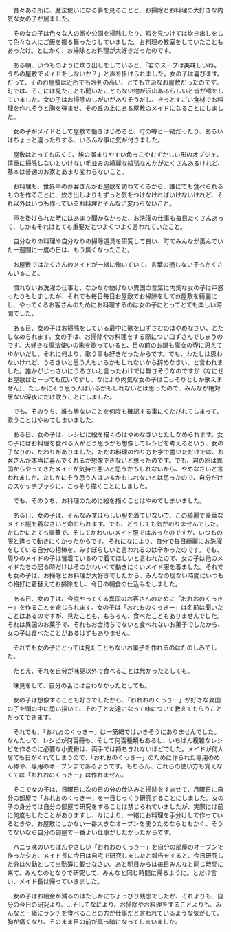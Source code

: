 　昔々ある所に、魔法使いになる夢を見ることと、お掃除とお料理の大好きな内気な女の子が居ました。

　その女の子は色々な人の家や公園を掃除したり、暇を見つけては炊き出しをして色々な人にご飯を振る舞ったりしていました。お料理の教室をしていたこともあったけ。とにかく、お掃除とお料理が大好きだったのです。

　ある朝、いつものように炊き出しをしていると、「君のスープは美味しいね。うちの屋敷でメイドをしないか？」と声を掛けられました。女の子は喜びます。だって、そのお屋敷は近所でも評判の高い、とても立派なお屋敷だったのです。町では、そこには見たことも聞いたこともない物が沢山あるらしいと皆が噂をしていました。女の子はお掃除のしがいがありそうだし、きっとすごい食材でお料理を作れそうと胸を弾ませ、その丘の上にある屋敷のメイドになることにしました。

　女の子がメイドとして屋敷で働きはじめると、町の噂と一緒だったり、あるいはちょっと違ったりする、いろんな事に気が付きました。

　屋敷はとっても広くて、埃の溜まりやすい角っこやむずかしい形のオブジェ、慎重に掃除しないといけない毛並みの綺麗な絨毯なんかがたくさんあるけれど、基本は普通のお家とあまり変わらないこと。

　お料理も、世界中のお客さんがお屋敷を訪ねてくるから、誰にでも食べられるものを作ることに、炊き出しよりもずっと気をつけなければいけないけれど、それ以外はいつも作っているお料理とそんなに変わらないこと。

　声を掛けられた時にはあまり聞かなかった、お洗濯の仕事も毎日たくさんあって、しかもそれはとても重要だとつよくつよく言われていたこと。

　自分なりの料理や自分なりの掃除道具を研究して良い、町でみんなが羨んでいた一週間に一度の日は、もう無くなったこと。

　お屋敷ではたくさんのメイドが一緒に働いていて、言葉の通じない子もたくさんいること。

　慣れないお洗濯の仕事と、なかなか紡げない異国の言葉に内気な女の子は戸惑ったりもしましたが、それでも毎日毎日お屋敷でお掃除をしてお屋敷を綺麗にし、やってくるお客さんのためにお料理するのは女の子にとってとても楽しい時間でした。

　ある日、女の子はお掃除をしている最中に歌を口ずさむのはやめなさい、とたしなめられます。女の子は、お掃除やお料理をする際につい口ずさんでしまうのです。大好きな魔法使いの歌を歌っていると、目の前のお鍋も魔女の壺に思えてゆかいだし、それに何より、歌う事も好きだったからです。でも、わたしは思わないけれど、うるさいと思う人もいるかもしれないから辞めなさい、と言われました。誰かがじっさいにうるさいと言ったわけでは無さそうなのですが（なにせお屋敷はとーっても広いですし、なにより内気な女の子はこっそりとしか歌えません）、たしかにそう思う人はいるかもしれないとは思ったので、みんなが絶対居ない深夜にだけ歌うことにしました。

　でも、そのうち、誰も居ないことを何度も確認する事にくたびれてしまって、歌うことはやめてしまいました。

　ある日、女の子は、レシピに絵を描くのはやめなさいとたしなめられます。女の子にはお料理を食べる人がどう思うかも想像してレシピを考えるという、女の子なりのこだわりがありました。ただお料理の作り方を字で書いただけでは、お客さんが本当に喜んでくれるか想像できないと思ったのです。でも、君の絵は異国からやってきたメイドが気持ち悪いと思うかもしれないから、やめなさいと言われました。たしかにそう思う人はいるかもしれないとは思ったので、自分だけのスケッチブックに、こっそり描くことにしました。

　でも、そのうち、お料理のために絵を描くことはやめてしまいました。

　ある日、女の子は、そんなみすぼらしい服を着ていないで、この綺麗で豪華なメイド服を着なさいと命じられます。でも、どうしても気がのりませんでした。たしかにとても豪華で、そしてかわいいメイド服ではあったのですが、いつもの服と違って動きにくかったからです。それになにより、自分で毎日綺麗にお洗濯をしている自分の相棒を、みすぼらしいと言われるのは辛かったのです。でも、周りのメイドの子は皆着ているので着てほしいと言われたので、女の子は他のメイドたちの居る時だけはそのかわいくて動きにくいメイド服を着ました。それでも女の子は、お掃除とお料理が大好きでしたから、みんなの居ない時間にいつもの格好に着替えてお掃除をし、今日の朝食の仕込みをしました。

　ある日、女の子は、今度やってくる異国のお客さんのために「おれおのくっきー」を作ることを命じられます。女の子は「おれおのくっきー」は名前は聞いたことはあるのですが、見たことも、もちろん、食べたこともありませんでした。それは異国のお菓子で、それもお金持ちでないと食べれないお菓子でしたから、女の子は食べたことがあるはずもありません。

　それでも女の子にとっては見たこともないお菓子を作れるのはたのしみでした。

　たとえ、それを自分が味見以外で食べることは無かったとしても。

　味見をして、自分の舌には合わなかったとしても。

　女の子は想像することも好きでしたから、「おれおのくっきー」が好きな異国の子を頭の中に思い描いて、その子と友達になって味について教えてもらうことだってできます。

　それでも、「おれおのくっきー」は一筋縄ではいきそうにありませんでした。なんたって、レシピが何百冊も、そして何百種類もあるし、いちばん複雑なレシピを作るのに必要な小麦粉は、両手では持ちきれないほどでした。メイドが何人居ても日がくれてしまうので、「おれおのくっきー」のために作られた専用のめん棒や、専用のオーブンまであるようです。もちろん、これらの使い方も覚えなくては「おれおのくっきー」は作れません。

　そこで女の子は、日曜日に次の日の分の仕込みと掃除をすませて、月曜日に自分の部屋で「おれおのくっきー」を一日じっくり研究することにしました。女の子の身分では自分の部屋で研究をすることは禁じられていましたが、実際には前に何度もしたことがありますし、なにより、一緒にお料理を手分けして作っているときや、お屋敷にしかない一番大きなオーブンを使うためならともかく、そうでないなら自分の部屋で一番よい仕事がしたかったからです。

　バニラ味のいちばんやさしい「おれおのくっきー」を自分の部屋のオーブンで作った夕方、メイド長に今日は自宅で研究しましたと報告をすると、今日研究した分は欠勤として出勤簿に載せなさい。あと明日からは毎日みんなと同じ時間に来て、みんなのとなりで研究して、みんなと同じ時間に帰るように。とだけ言い、メイド長は帰っていきました。

　女の子はお給金が減るのはたしかにちょっぴり残念でしたが、それよりも、自分の今日の研究より、…そしてなにより、お掃除やお料理をすることよりも、みんなと一緒にランチを食べることの方が仕事だと言われているような気がして、胸が痛くなり、そのまま目の前が真っ暗になってしまいました。
